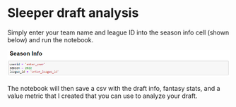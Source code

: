# Sleeper draft analysis

Simply enter your team name and league ID into the season info cell (shown below) and run the notebook.

![](enter_season.PNG)

The notebook will then save a csv with the draft info, fantasy stats, and a value metric that I created that you can use to analyze your draft.
